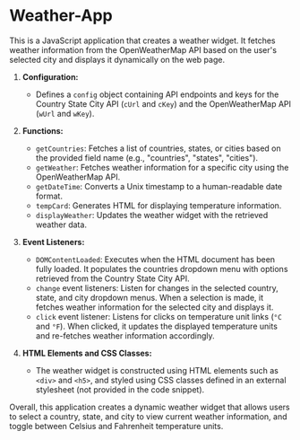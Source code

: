 # Weather-App
This is a JavaScript application that creates a weather widget. It fetches weather information from the OpenWeatherMap API based on the user's selected city and displays it dynamically on the web page.

1. **Configuration:**
   - Defines a `config` object containing API endpoints and keys for the Country State City API (`cUrl` and `cKey`) and the OpenWeatherMap API (`wUrl` and `wKey`).

2. **Functions:**
   - `getCountries`: Fetches a list of countries, states, or cities based on the provided field name (e.g., "countries", "states", "cities").
   - `getWeather`: Fetches weather information for a specific city using the OpenWeatherMap API.
   - `getDateTime`: Converts a Unix timestamp to a human-readable date format.
   - `tempCard`: Generates HTML for displaying temperature information.
   - `displayWeather`: Updates the weather widget with the retrieved weather data.

3. **Event Listeners:**
   - `DOMContentLoaded`: Executes when the HTML document has been fully loaded. It populates the countries dropdown menu with options retrieved from the Country State City API.
   - `change` event listeners: Listen for changes in the selected country, state, and city dropdown menus. When a selection is made, it fetches weather information for the selected city and displays it.
   - `click` event listener: Listens for clicks on temperature unit links (`°C` and `°F`). When clicked, it updates the displayed temperature units and re-fetches weather information accordingly.

4. **HTML Elements and CSS Classes:**
   - The weather widget is constructed using HTML elements such as `<div>` and `<h5>`, and styled using CSS classes defined in an external stylesheet (not provided in the code snippet).

Overall, this application creates a dynamic weather widget that allows users to select a country, state, and city to view current weather information, and toggle between Celsius and Fahrenheit temperature units.
